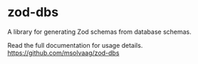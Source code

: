 # zod-dbs

A library for generating Zod schemas from database schemas.

Read the full documentation for usage details.
https://github.com/msolvaag/zod-dbs
